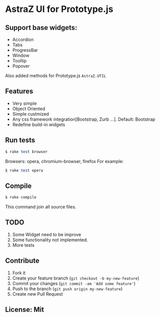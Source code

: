 AstraZ UI for Prototype.js
==========================

Support base widgets:
--------------------------

* Accordion
* Tabs
* ProgressBar
* Window
* Tooltip
* Popover

Also added methods for Prototype.js `AstraZ.UTIL`

Features
--------------------------

* Very simple
* Object Oriented 
* Simple custmized 
* Any css framework integration[Bootstrap, Zurb ...]. Default: Bootstrap
* Redefine build-in widgets

Run tests
---------
```ruby
$ rake test browser 
```
Browsers: opera, chromium-browser, firefox
For example:
```ruby
$ rake test opera
```
Compile
----------
```ruby
$ rake compile
```

This command join all source files.

TODO
-------
1. Some Widget need to be improve
2. Some functionality not implemented.
3. More tests

Contribute
----------------------------
1. Fork it
2. Create your feature branch (`git checkout -b my-new-feature`)
3. Commit your changes (`git commit -am 'Add some feature'`)
4. Push to the branch (`git push origin my-new-feature`)
5. Create new Pull Request



License: Mit
---------------------------


 




















